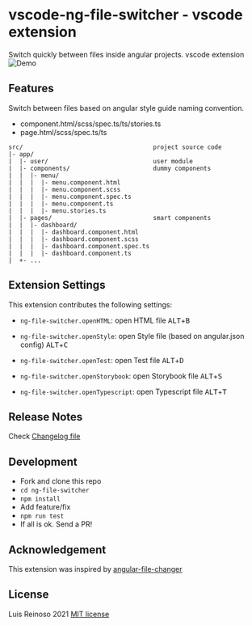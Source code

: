 # vscode-ng-file-switcher - vscode extension

Switch quickly between files inside angular projects. vscode extension
![Demo](demo.gif)

## Features

Switch between files based on angular style guide naming convention.

- component.html/scss/spec.ts/ts/stories.ts
- page.html/scss/spec.ts/ts

```
src/                                    project source code
|- app/                      
|  |- user/                             user module
|  |- components/                       dummy components
|  |  |- menu/
|  |  |  |- menu.component.html
|  |  |  |- menu.component.scss
|  |  |  |- menu.component.spec.ts
|  |  |  |- menu.component.ts
|  |  |  |- menu.stories.ts
|  |- pages/                            smart components
|  |  |- dashboard/
|  |  |  |- dashboard.component.html
|  |  |  |- dashboard.component.scss
|  |  |  |- dashboard.component.spec.ts
|  |  |  |- dashboard.component.ts
|  +- ...    
```

## Extension Settings

This extension contributes the following settings:

* `ng-file-switcher.openHTML`: open HTML file
<kbd>ALT</kbd>+<kbd>B</kbd>

* `ng-file-switcher.openStyle`: open Style file (based on angular.json config)
<kbd>ALT</kbd>+<kbd>C</kbd>

* `ng-file-switcher.openTest`: open Test file
<kbd>ALT</kbd>+<kbd>D</kbd>

* `ng-file-switcher.openStorybook`: open Storybook file
<kbd>ALT</kbd>+<kbd>S</kbd>

* `ng-file-switcher.openTypescript`: open Typescript file
<kbd>ALT</kbd>+<kbd>T</kbd>

## Release Notes

Check [Changelog file](./CHANGELOG.md)

## Development

- Fork and clone this repo
- `cd ng-file-switcher`
- `npm install`
- Add feature/fix
- `npm run test`
- If all is ok. Send a PR!

## Acknowledgement

This extension was inspired by [angular-file-changer ](https://github.com/jtcrowson/angular-file-changer)

## License

Luis Reinoso 2021 [MIT license](LICENSE)